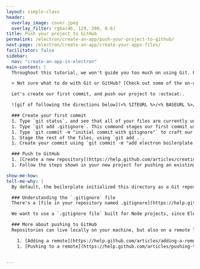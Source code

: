 ```yaml
---
layout: simple-class
header:
  overlay_image: cover.jpeg
  overlay_filter: rgba(46, 129, 200, 0.6)
title: Push your project to GitHub
permalink: /electron/create-an-app/push-your-project-to-github/
next-page: /electron/create-an-app/create-your-apps-files/
facilitator: false
sidebar:
  nav: "create-an-app-in-electron"
main-content: |
  Throughout this tutorial, we won't guide you too much on using Git. For all of the code, we recommend using branches and atomic commits, as well as pushing to the remote frequently.

  > Not sure what to do with Git or GitHub? [Check out some of the on-demand courses to learn more!](../../)

  Let's create our first commit, and push our project to :octocat:.

  ![gif of following the directions below](<% SITEURL %>/<% BASEURL %>/images/gifs/electron/electron1-push-to-github.gif)

  ### Create your first commit
  1. Type `git status`, and see that all of your files are currently untracked in the working tree.
  1. Type `git add .gitignore`. This command stages our first commit using a special file called `.gitignore`, which lets us specify the parts of our project that should be pushed to GitHub, and those that should remain just on our machine.
  1. Type `git commit -m "initial commit with gitignore"` to craft our first commit.
  1. Stage the rest of the files, using `git add .`.
  1. Create your commit using `git commit -m "add electron boilerplate files"`.

  ### Push to GitHub
  1. [Create a new repository](https://help.github.com/articles/creating-a-new-repository/) on GitHub.com. To avoid errors, do not initialize the new repository with `README`, `license`, or `.gitignore` files. You can add these files after your project has been pushed to GitHub.
  1. Follow the steps shown in your new project for pushing an existing repository from the command line. See _Tell my why_ if you'd like some extra resources to help you along.

show-me-how:
tell-me-why: |
  By default, the boilerplate initialized this directory as a Git repository, so we won't need to do any extra work to get this set up. But we did need to do a little work to get it pushed up to GitHub.com, where we can show off our code to others, and backup our work.

  ### Understanding the `.gitignore` file
  There's a [file in your repository named .gitignore](https://help.github.com/articles/ignoring-files/). Git uses this to determine which files and directories to ignore, before you make a commit.

  We want to use a `.gitignore file` built for Node projects, since Electron is a Node based project. Typically, we would do this manually. Since we used a boilerplate, this is already done. If you're interested in learning about different `.gitignore` files, the [github/gitignore repository](https://github.com/github/gitignore) contains examples for many common programming languages.

  ### More about pushing to GitHub
  Repositories can live locally on your machine, but also on a remote like GitHub.com. The steps had you push your repository to GitHub, but if you need some assistance on performing some of the steps we described, you may find the following links helpful:

    1. [Adding a remote](https://help.github.com/articles/adding-a-remote/).
    1. [Pushing to a remote](https://help.github.com/articles/pushing-to-a-remote/).


---
```

